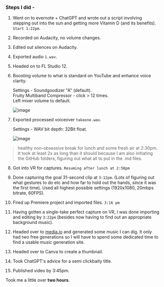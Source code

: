 ### Steps I did -
1. Went on to evernote + ChatGPT and wrote out a script involving stepping out into the sun and getting more Vitamin D (and its benefits). `Start 1:22pm`.
2. Recorded on Audacity, no volume changes.
3. Edited out silences on Audacity.
4. Exported audio `1.wav`.
5. Headed on to FL Studio 12.
6. Boosting volume to what is standard on YouTube and enhance voice clarity.  

   Settings -
   Soundgoodizer "A" (default).  
   Fruity Multiband Compressor - click > 12 times.  
   Left mixer volume to default.  
   
   ![image](https://github.com/rajdeep-biswas/glacier/assets/32306614/152d6265-f6ba-4f80-aeff-75460ebfe0cd)

7. Exported processed voiceover `takeone.wav`.

   Settings -
   WAV bit depth: 32Bit float.  

   ![image](https://github.com/rajdeep-biswas/glacier/assets/32306614/5ebc6667-e77a-451e-8d33-b93a091bc559)

> healthy non-obsessive break for lunch and some fresh air at 2:30pm. It took at least 2x as long than it should because I am also initiating the GitHub folders, figuring out what all to put in the .md files.

8. Got into VR for captures. `Resuming after lunch at 2:50pm`  
9. Done capturing the goal 31-second clip at `3:12pm`. (Lots of figuring out what gestures to do etc and how far to hold out the hands, since it was the first time). Used all highest possible settings (1920x1080, 20mbps bitrate, 60FPS).

11. Fired up Premiere project and imported files. `3:16 pm`
12. Having gotten a single-take perfect capture on VR, I was done importing and editing by `3:22pm` (besides now having to find out an appropriate background music).

13. Headed over to [media.io](https://www.media.io/lab/ai-music/library) and generated some music I can dig. It only had two free generations so I will have to spend some dedicated time to find a usable music generation site.
14. Headed over to Canva to create a thumbnail.  
15. Took ChatGPT's advice for a semi clickbaity title.
16. Published video by 3:45pm.

Took me a little over **two hours**.
